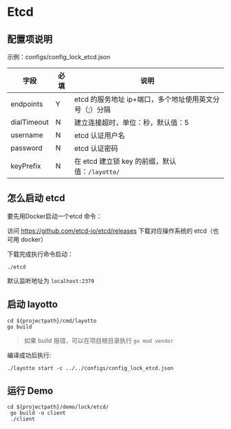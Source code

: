 # Etcd

## 配置项说明
示例：configs/config_lock_etcd.json

| 字段 | 必填 | 说明 |
| --- | --- | --- |
| endpoints | Y | etcd 的服务地址 ip+端口，多个地址使用英文分号（;）分隔 |
| dialTimeout | N | 建立连接超时，单位：秒，默认值：5 |
| username | N | etcd 认证用户名 |
| password | N | etcd 认证密码 |
| keyPrefix | N | 在 etcd 建立锁 key 的前缀，默认值：`/layotto/` |

## 怎么启动 etcd
要先用Docker启动一个etcd
命令：

访问 https://github.com/etcd-io/etcd/releases 下载对应操作系统的 etcd（也可用 docker）

下载完成执行命令启动：
````shell
./etcd
````

默认监听地址为 `localhost:2379`

## 启动 layotto

````shell
cd ${projectpath}/cmd/layotto
go build
````
>如果 build 报错，可以在项目根目录执行 `go mod vendor`

编译成功后执行:
````shell
./layotto start -c ../../configs/config_lock_etcd.json
````

## 运行 Demo

````shell
cd ${projectpath}/demo/lock/etcd/
 go build -o client
 ./client
````

